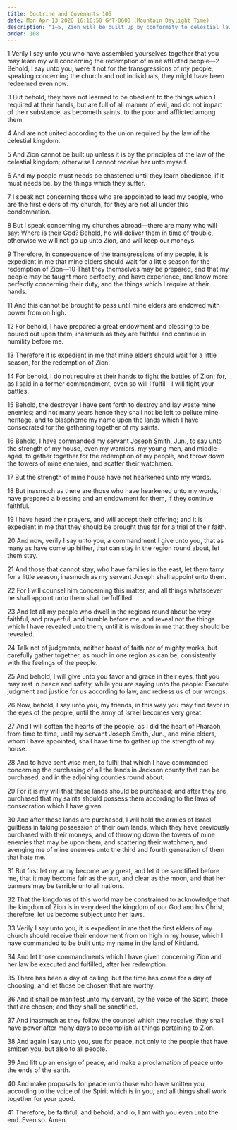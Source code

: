 ```yaml
---
title: Doctrine and Covenants 105
date: Mon Apr 13 2020 16:16:50 GMT-0600 (Mountain Daylight Time)
description: "1–5, Zion will be built up by conformity to celestial law; 6–13, The redemption of Zion is deferred for a little season; 14–19, The Lord will fight the battles of Zion; 20–26, The Saints are to be wise and not boast of mighty works as they gather; 27–30, Lands in Jackson and adjoining counties should be purchased; 31–34, The elders are to receive an endowment in the house of the Lord in Kirtland; 35–37, Saints who are both called and chosen will be sanctified; 38–41, The Saints are to lift an ensign of peace to the world."
order: 108
---
```


1 Verily I say unto you who have assembled yourselves together that you may learn my will concerning the redemption of mine afflicted people—2 Behold, I say unto you, were it not for the transgressions of my people, speaking concerning the church and not individuals, they might have been redeemed even now.

3 But behold, they have not learned to be obedient to the things which I required at their hands, but are full of all manner of evil, and do not impart of their substance, as becometh saints, to the poor and afflicted among them.

4 And are not united according to the union required by the law of the celestial kingdom.

5 And Zion cannot be built up unless it is by the principles of the law of the celestial kingdom; otherwise I cannot receive her unto myself.

6 And my people must needs be chastened until they learn obedience, if it must needs be, by the things which they suffer.

7 I speak not concerning those who are appointed to lead my people, who are the first elders of my church, for they are not all under this condemnation.

8 But I speak concerning my churches abroad—there are many who will say: Where is their God? Behold, he will deliver them in time of trouble, otherwise we will not go up unto Zion, and will keep our moneys.

9 Therefore, in consequence of the transgressions of my people, it is expedient in me that mine elders should wait for a little season for the redemption of Zion—10 That they themselves may be prepared, and that my people may be taught more perfectly, and have experience, and know more perfectly concerning their duty, and the things which I require at their hands.

11 And this cannot be brought to pass until mine elders are endowed with power from on high.

12 For behold, I have prepared a great endowment and blessing to be poured out upon them, inasmuch as they are faithful and continue in humility before me.

13 Therefore it is expedient in me that mine elders should wait for a little season, for the redemption of Zion.

14 For behold, I do not require at their hands to fight the battles of Zion; for, as I said in a former commandment, even so will I fulfil—I will fight your battles.

15 Behold, the destroyer I have sent forth to destroy and lay waste mine enemies; and not many years hence they shall not be left to pollute mine heritage, and to blaspheme my name upon the lands which I have consecrated for the gathering together of my saints.

16 Behold, I have commanded my servant Joseph Smith, Jun., to say unto the strength of my house, even my warriors, my young men, and middle-aged, to gather together for the redemption of my people, and throw down the towers of mine enemies, and scatter their watchmen.

17 But the strength of mine house have not hearkened unto my words.

18 But inasmuch as there are those who have hearkened unto my words, I have prepared a blessing and an endowment for them, if they continue faithful.

19 I have heard their prayers, and will accept their offering; and it is expedient in me that they should be brought thus far for a trial of their faith.

20 And now, verily I say unto you, a commandment I give unto you, that as many as have come up hither, that can stay in the region round about, let them stay.

21 And those that cannot stay, who have families in the east, let them tarry for a little season, inasmuch as my servant Joseph shall appoint unto them.

22 For I will counsel him concerning this matter, and all things whatsoever he shall appoint unto them shall be fulfilled.

23 And let all my people who dwell in the regions round about be very faithful, and prayerful, and humble before me, and reveal not the things which I have revealed unto them, until it is wisdom in me that they should be revealed.

24 Talk not of judgments, neither boast of faith nor of mighty works, but carefully gather together, as much in one region as can be, consistently with the feelings of the people.

25 And behold, I will give unto you favor and grace in their eyes, that you may rest in peace and safety, while you are saying unto the people: Execute judgment and justice for us according to law, and redress us of our wrongs.

26 Now, behold, I say unto you, my friends, in this way you may find favor in the eyes of the people, until the army of Israel becomes very great.

27 And I will soften the hearts of the people, as I did the heart of Pharaoh, from time to time, until my servant Joseph Smith, Jun., and mine elders, whom I have appointed, shall have time to gather up the strength of my house.

28 And to have sent wise men, to fulfil that which I have commanded concerning the purchasing of all the lands in Jackson county that can be purchased, and in the adjoining counties round about.

29 For it is my will that these lands should be purchased; and after they are purchased that my saints should possess them according to the laws of consecration which I have given.

30 And after these lands are purchased, I will hold the armies of Israel guiltless in taking possession of their own lands, which they have previously purchased with their moneys, and of throwing down the towers of mine enemies that may be upon them, and scattering their watchmen, and avenging me of mine enemies unto the third and fourth generation of them that hate me.

31 But first let my army become very great, and let it be sanctified before me, that it may become fair as the sun, and clear as the moon, and that her banners may be terrible unto all nations.

32 That the kingdoms of this world may be constrained to acknowledge that the kingdom of Zion is in very deed the kingdom of our God and his Christ; therefore, let us become subject unto her laws.

33 Verily I say unto you, it is expedient in me that the first elders of my church should receive their endowment from on high in my house, which I have commanded to be built unto my name in the land of Kirtland.

34 And let those commandments which I have given concerning Zion and her law be executed and fulfilled, after her redemption.

35 There has been a day of calling, but the time has come for a day of choosing; and let those be chosen that are worthy.

36 And it shall be manifest unto my servant, by the voice of the Spirit, those that are chosen; and they shall be sanctified.

37 And inasmuch as they follow the counsel which they receive, they shall have power after many days to accomplish all things pertaining to Zion.

38 And again I say unto you, sue for peace, not only to the people that have smitten you, but also to all people.

39 And lift up an ensign of peace, and make a proclamation of peace unto the ends of the earth.

40 And make proposals for peace unto those who have smitten you, according to the voice of the Spirit which is in you, and all things shall work together for your good.

41 Therefore, be faithful; and behold, and lo, I am with you even unto the end. Even so. Amen.
